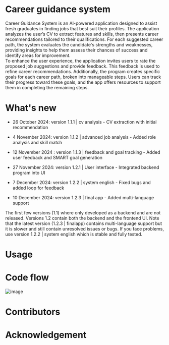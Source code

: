 # Career guidance system
Career Guidance System is an AI-powered application designed to assist fresh graduates in finding jobs that best suit their profiles. The application analyzes the user’s CV to extract features and skills, then presents career recommendations tailored to their qualifications. For each suggested career path, the system evaluates the candidate's strengths and weaknesses, providing insights to help them assess their chances of success and identify areas for improvement.  
To enhance the user experience, the application invites users to rate the proposed job suggestions and provide feedback. This feedback is used to refine career recommendations. Additionally, the program creates specific goals for each career path, broken into manageable steps. Users can track their progress toward these goals, and the app offers resources to support them in completing the remaining steps.

# What's new
-	26 October 2024: version 1.1.1 | cv analysis - CV extraction with initial recommendation 

-	4 November 2024:  version 1.1.2 | advanced job analysis -  Added role analysis and skill match

-	12 November 2024 : version 1.1.3 | feedback and goal tracking - Added user feedback and SMART goal generation

-	27 November 2024: version 1.2.1 | User interface - Integrated backend program into UI

-	7 December 2024: version 1.2.2 | system english -  Fixed bugs and added loop for feedback 

-	10 December 2024: version 1.2.3 | final app - Added multi-language support
  
The first few versions (1.1) where only developed as a backend and are not released. Versions 1.2 contain both the backend and the frontend UI. Note that the latest version (1.2.3 | finalapp) contains multi-language support but it is slower and still contain unresolved issues or bugs. If you face problems, use version 1.2.2 | system english which is stable and fully tested.


# Usage


# Code flow
![image](https://github.com/user-attachments/assets/271f2432-b7a3-4d7f-8a1a-eaf75cd1d5e3)

# Contributors 

# Acknowledgement


